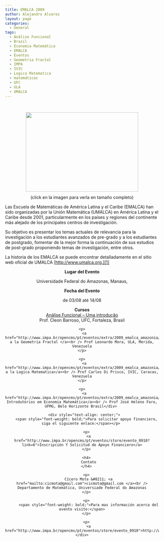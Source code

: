```yaml
---
title: EMALCA 2009
author: Alejandro Alvarez
layout: page
categories:
  - General
tags:
  - Análise Funcional
  - Brasil
  - Economia Matemática
  - EMALCA
  - Eventos
  - Geometria Fractal
  - IMPA
  - IVIC
  - Logica Matematica
  - matemáticas
  - UFC
  - ULA
  - UMALCA
---
```

<a href="http://www.impa.br/opencms/pt/eventos/imagens/2009_emalca_grd.jpg" onblur="try {parent.deselectBloggerImageGracefully();} catch(e) {}"><br /> </a>

<div style="text-align: center;">
  <a href="http://www.impa.br/opencms/pt/eventos/imagens/2009_emalca_grd.jpg" onblur="try {parent.deselectBloggerImageGracefully();} catch(e) {}"><img style="margin: 0px auto 10px; display: block; text-align: center; cursor: pointer; width: 368px; height: 259px;" src="http://www.impa.br/opencms/pt/eventos/imagens/2009_emalca_grd.jpg" border="0" alt="" /></a>(click en la imagen para verla en tamaño completo)
</div>

Las Escuela de Matemáticas de América Latina y el Caribe (EMALCA) han sido organizadas por la Unión Matemática (UMALCA) en América Latina y el Caribe desde 2001, particularmente en los países y regiones del continente más alejado de los principales centros de investigación.

Su objetivo es presentar los temas actuales de relevancia para la investigación a los estudiantes avanzados de pre-grado y a los estudiantes de postgrado, fomentar de la mejor forma la continuación de sus estudios de post-grado proponiendo temas de investigación, entre otros.

La historia de los EMALCA se puede encontrar detalladamente en el sitio web oficial de UMALCA [http://www.umalca.org.][1]

<p style="font-weight: bold; text-align: center;">
  Lugar del Evento
</p>

<p style="text-align: center;">
  Universidade Federal do Amazonas, Manaus,
</p>

<p style="text-align: center;">
  <span style="font-weight: bold;">Fecha del Evento</span>
</p>

<p style="text-align: center;">
  de 03/08 até 14/08
</p>

<p style="text-align: center;">
  <div style="text-align: center;">
    <span style="font-weight: bold;">Cursos</span>
  </div>
  
  <div style="text-align: center;">
    <a href="http://www.impa.br/opencms/pt/eventos/extra/2009_emalca_amazonia/attach/cleon_barroso.pdf">Análise Funcional &#8211; Uma introdução</a><br /> Prof. Cleon Barroso, UFC, Fortaleza, Brasil</p> 
    
    <p>
      <a href="http://www.impa.br/opencms/pt/eventos/extra/2009_emalca_amazonia/attach/leonardo_mora.pdf">Introducción a la Geometria Fractal </a><br /> Prof Leonardo Mora, ULA, Merida, Venezuela
    </p>
    
    <p>
      <a href="http://www.impa.br/opencms/pt/eventos/extra/2009_emalca_amazonia/attach/carlos_di_prisco.pdf">Introducción a la Logica Matematica</a><br /> Prof Carlos Di Prisco, IVIC, Caracas, Venezuela
    </p>
    
    <p>
      <a href="http://www.impa.br/opencms/pt/eventos/extra/2009_emalca_amazonia/attach/heleno_faro.pdf">Tópicos Introdutórios em Economia Matemática</a><br /> Prof José Heleno Faro, UFMG, Belo Horizonte Brasil</div> 
      
      <div style="text-align: center;">
        <span style="font-weight: bold;">Para solicitar apoyo financiero, siga el siguiente enlace:</span></p> 
        
        <p>
          <a href="http://www.impa.br/opencms/pt/eventos/store/evento_0910?link=6">Inscripción Y Solicitud de Apoyo Financiero</a>
        </p>
        
        <h4>
          Contato
        </h4>
        
        <p>
          Cícero Mota &#8211; <a href="mailto:cicmota@gmail.com">cicmota@gmail.com </a><br /> Departamento de Matemática, Universiade Federal do Amazonas
        </p>
        
        <p>
          <span style="font-weight: bold;">Para mas información acerca del evento visite:</span>
        </p>
        
        <p>
          <a href="http://www.impa.br/opencms/pt/eventos/store/evento_0910">http://www.impa.br/opencms/pt/eventos/store/evento_0910</a></div>

 [1]: http://www.umalca.org/
